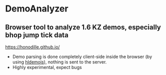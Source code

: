 # DemoAnalyzer
## Browser tool to analyze 1.6 KZ demos, especially bhop jump tick data
https://honodille.github.io/

* Demo parsing is done completely client-side inside the browser (by using [hldemojs](https://github.com/Matherunner/hldemojs/)), nothing is sent to the server.
* Highly experimental, expect bugs

